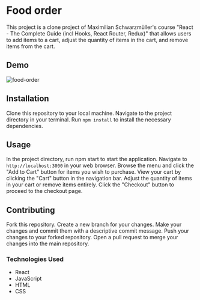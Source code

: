 # Food order

This project is a clone project of Maximilian Schwarzmüller's course "React - The Complete Guide (incl Hooks, React Router, Redux)" that allows users to add items to a cart, adjust the quantity of items in the cart, and remove items from the cart.

## Demo
![food-order](https://user-images.githubusercontent.com/73611059/229386674-ed69eee5-15c0-4ed6-98e2-58a05b235b22.gif)

## Installation

Clone this repository to your local machine.
Navigate to the project directory in your terminal.
Run
`npm install` to install the necessary dependencies.

## Usage

In the project directory, run npm start to start the application.
Navigate to
`http://localhost:3000`
in your web browser.
Browse the menu and click the "Add to Cart" button for items you wish to purchase.
View your cart by clicking the "Cart" button in the navigation bar.
Adjust the quantity of items in your cart or remove items entirely.
Click the "Checkout" button to proceed to the checkout page.

## Contributing

Fork this repository.
Create a new branch for your changes.
Make your changes and commit them with a descriptive commit message.
Push your changes to your forked repository.
Open a pull request to merge your changes into the main repository.

### Technologies Used

- React
- JavaScript
- HTML
- CSS
